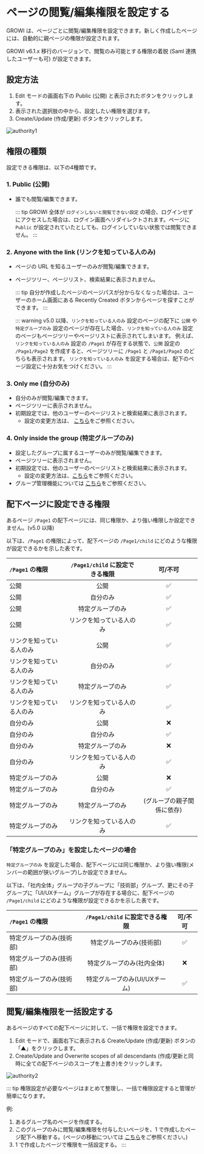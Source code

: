 # ページの閲覧/編集権限を設定する

GROWI は、ページごとに閲覧/編集権限を設定できます。新しく作成したページには、自動的に親ページの権限が設定されます。

GROWI v6.1.x 移行のバージョンで、閲覧のみ可能とする権限の着脱 (Saml 連携したユーザーも可) が設定できます。

## 設定方法

1. Edit モードの画面右下の Public (公開) と表示されたボタンをクリックします。
2. 表示された選択肢の中から、設定したい権限を選びます。
3. Create/Update (作成/更新) ボタンをクリックします。

<img :src="$withBase('/assets/images/authority1.png')" alt="authority1">

## 権限の種類

設定できる権限は、以下の4種類です。

### 1. Public (公開)

- 誰でも閲覧/編集できます。

  ::: tip
  GROWI 全体が `ログインしないと閲覧できない設定` の場合、ログインせずにアクセスした場合は、ログイン画面へリダイレクトされます。ページに `Public` が設定されていたとしても、ログインしていない状態では閲覧できません。
  :::

### 2. Anyone with the link (リンクを知っている人のみ)

- ページの URL を知るユーザーのみが閲覧/編集できます。
- ページツリー、ページリスト、検索結果に表示されません。

  ::: tip
  自分が作成したページのページパスが分からなくなった場合は、ユーザーのホーム画面にある Recently Created ボタンからページを探すことができます。
  :::

  ::: warning
  v5.0 以降、`リンクを知っている人のみ` 設定のページの配下に `公開` や `特定グループのみ` 設定のページが存在した場合、`リンクを知っている人のみ` 設定のページもページツリーやページリストに表示されてしまいます。
  例えば、`リンクを知っている人のみ` 設定の `/Page1` が存在する状態で、`公開` 設定の `/Page1/Page2` を作成すると、ページツリーに `/Page1` と `/Page1/Page2` のどちらも表示されます。
  `リンクを知っている人のみ` を設定する場合は、配下のページ設定に十分お気をつけください。
  :::

### 3. Only me (自分のみ)

- 自分のみが閲覧/編集できます。
- ページツリーに表示されません。
- 初期設定では、他のユーザーのページリストと検索結果に表示されます。
  - 設定の変更方法は、 [こちら](/ja/admin-guide/management-cookbook/security.html#ページリストと検索結果に表示するページを制御する)をご参照ください。

### 4. Only inside the group (特定グループのみ)

- 設定したグループに属するユーザーのみが閲覧/編集できます。
- ページツリーに表示されません。
- 初期設定では、他のユーザーのページリストと検索結果に表示されます。
  - 設定の変更方法は、[こちら](/ja/admin-guide/management-cookbook/security.html#ページリストと検索結果に表示するページを制御する)をご参照ください。
- グループ管理機能については [こちら](/ja/admin-guide/management-cookbook/group.html)をご参照ください。

## 配下ページに設定できる権限

あるページ `/Page1` の配下ページには、同じ権限か、より強い権限しか設定できません。(v5.0 以降)

以下は、`/Page1` の権限によって、配下ページの `/Page1/child` にどのような権限が設定できるかを示した表です。

| `/Page1` の権限 | `/Page1/child` に設定できる権限 | 可/不可 |
|:--|:------------:|:------------:|
| 公開 | 公開 | :white_check_mark: |
| 公開 | 自分のみ | :white_check_mark: |
| 公開 | 特定グループのみ | :white_check_mark: |
| 公開 | リンクを知っている人のみ | :white_check_mark: |
| リンクを知っている人のみ | 公開 | :white_check_mark: |
| リンクを知っている人のみ | 自分のみ | :white_check_mark: |
| リンクを知っている人のみ | 特定グループのみ | :white_check_mark: |
| リンクを知っている人のみ | リンクを知っている人のみ | :white_check_mark: |
| 自分のみ | 公開 | :x: |
| 自分のみ | 自分のみ | :white_check_mark: |
| 自分のみ | 特定グループのみ | :x: |
| 自分のみ | リンクを知っている人のみ | :white_check_mark: |
| 特定グループのみ | 公開 | :x: |
| 特定グループのみ | 自分のみ | :white_check_mark: |
| 特定グループのみ | 特定グループのみ | (グループの親子関係に依存) |
| 特定グループのみ | リンクを知っている人のみ | :white_check_mark: |

### 「特定グループのみ」を設定したページの場合

`特定グループのみ` を設定した場合、配下ページには同じ権限か、より強い権限(メンバーの範囲が狭いグループ)しか設定できません。

以下は、「社内全体」グループの子グループに「技術部」グループ、更にその子グループに「UI/UXチーム」グループが存在する場合に、配下ページの `/Page1/child` にどのような権限が設定できるかを示した表です。

| `/Page1` の権限 | `/Page1/child` に設定できる権限 | 可/不可 |
|:--|:------------:|:------------:|
| 特定グループのみ(技術部) | 特定グループのみ(技術部) | :white_check_mark: |
| 特定グループのみ(技術部) | 特定グループのみ(社内全体) | :x: |
| 特定グループのみ(技術部) | 特定グループのみ(UI/UXチーム) | :white_check_mark: |

## 閲覧/編集権限を一括設定する

あるページのすべての配下ページに対して、一括で権限を設定できます。

1. Edit モードで、画面右下に表示される Create/Update (作成/更新) ボタンの「▲」をクリックします。
2. Create/Update and Overwrite scopes of all descendants (作成/更新と同時に全ての配下ページのスコープを上書き)をクリックします。

<img :src="$withBase('/assets/images/authority2.png')" alt="authority2">

::: tip
権限設定が必要なページはまとめて整理し、一括で権限設定すると管理が簡単になります。

例:

1. あるグループ名のページを作成する。
2. このグループのみに閲覧/編集権限を付与したいページを、1 で作成したページ配下へ移動する。(ページの移動については [こちら](/ja/guide/features/page_operation.html)をご参照ください。)
3. 1 で作成したページで権限を一括設定する。
:::
